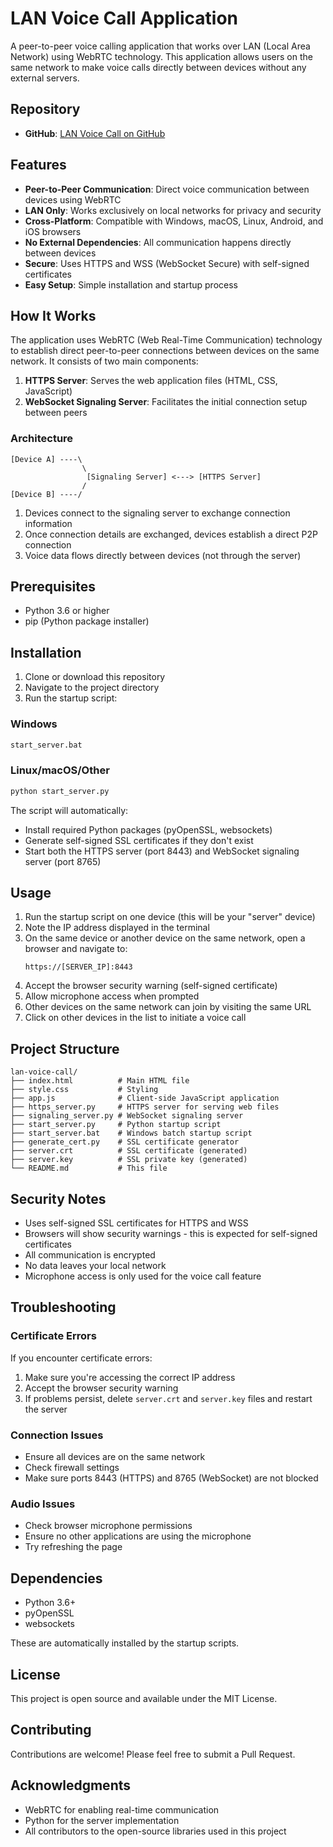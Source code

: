 # LAN Voice Call Application

A peer-to-peer voice calling application that works over LAN (Local Area Network) using WebRTC technology. This application allows users on the same network to make voice calls directly between devices without any external servers.

## Repository

- **GitHub**: [LAN Voice Call on GitHub](https://github.com/yourusername/lan-voice-call)

## Features

- **Peer-to-Peer Communication**: Direct voice communication between devices using WebRTC
- **LAN Only**: Works exclusively on local networks for privacy and security
- **Cross-Platform**: Compatible with Windows, macOS, Linux, Android, and iOS browsers
- **No External Dependencies**: All communication happens directly between devices
- **Secure**: Uses HTTPS and WSS (WebSocket Secure) with self-signed certificates
- **Easy Setup**: Simple installation and startup process

## How It Works

The application uses WebRTC (Web Real-Time Communication) technology to establish direct peer-to-peer connections between devices on the same network. It consists of two main components:

1. **HTTPS Server**: Serves the web application files (HTML, CSS, JavaScript)
2. **WebSocket Signaling Server**: Facilitates the initial connection setup between peers

### Architecture

```
[Device A] ----\
                \
                 [Signaling Server] <---> [HTTPS Server]
                /
[Device B] ----/
```

1. Devices connect to the signaling server to exchange connection information
2. Once connection details are exchanged, devices establish a direct P2P connection
3. Voice data flows directly between devices (not through the server)

## Prerequisites

- Python 3.6 or higher
- pip (Python package installer)

## Installation

1. Clone or download this repository
2. Navigate to the project directory
3. Run the startup script:

### Windows
```cmd
start_server.bat
```

### Linux/macOS/Other
```bash
python start_server.py
```

The script will automatically:
- Install required Python packages (pyOpenSSL, websockets)
- Generate self-signed SSL certificates if they don't exist
- Start both the HTTPS server (port 8443) and WebSocket signaling server (port 8765)

## Usage

1. Run the startup script on one device (this will be your "server" device)
2. Note the IP address displayed in the terminal
3. On the same device or another device on the same network, open a browser and navigate to:
   ```
   https://[SERVER_IP]:8443
   ```
4. Accept the browser security warning (self-signed certificate)
5. Allow microphone access when prompted
6. Other devices on the same network can join by visiting the same URL
7. Click on other devices in the list to initiate a voice call

## Project Structure

```
lan-voice-call/
├── index.html          # Main HTML file
├── style.css           # Styling
├── app.js              # Client-side JavaScript application
├── https_server.py     # HTTPS server for serving web files
├── signaling_server.py # WebSocket signaling server
├── start_server.py     # Python startup script
├── start_server.bat    # Windows batch startup script
├── generate_cert.py    # SSL certificate generator
├── server.crt          # SSL certificate (generated)
├── server.key          # SSL private key (generated)
└── README.md           # This file
```

## Security Notes

- Uses self-signed SSL certificates for HTTPS and WSS
- Browsers will show security warnings - this is expected for self-signed certificates
- All communication is encrypted
- No data leaves your local network
- Microphone access is only used for the voice call feature

## Troubleshooting

### Certificate Errors
If you encounter certificate errors:
1. Make sure you're accessing the correct IP address
2. Accept the browser security warning
3. If problems persist, delete `server.crt` and `server.key` files and restart the server

### Connection Issues
- Ensure all devices are on the same network
- Check firewall settings
- Make sure ports 8443 (HTTPS) and 8765 (WebSocket) are not blocked

### Audio Issues
- Check browser microphone permissions
- Ensure no other applications are using the microphone
- Try refreshing the page

## Dependencies

- Python 3.6+
- pyOpenSSL
- websockets

These are automatically installed by the startup scripts.

## License

This project is open source and available under the MIT License.

## Contributing

Contributions are welcome! Please feel free to submit a Pull Request.

## Acknowledgments

- WebRTC for enabling real-time communication
- Python for the server implementation
- All contributors to the open-source libraries used in this project